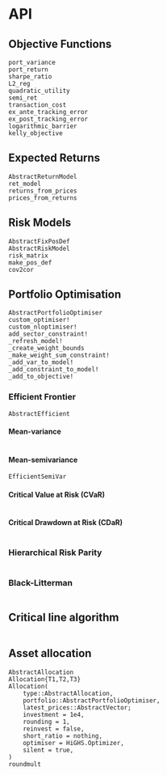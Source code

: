 # API

## Objective Functions

```@docs
port_variance
port_return
sharpe_ratio
L2_reg
quadratic_utility
semi_ret
transaction_cost
ex_ante_tracking_error
ex_post_tracking_error
logarithmic_barrier
kelly_objective
```

## Expected Returns

```@docs
AbstractReturnModel
ret_model
returns_from_prices
prices_from_returns
```

## Risk Models

```@docs
AbstractFixPosDef
AbstractRiskModel
risk_matrix
make_pos_def
cov2cor
```

## Portfolio Optimisation

```@docs
AbstractPortfolioOptimiser
custom_optimiser!
custom_nloptimiser!
add_sector_constraint!
_refresh_model!
_create_weight_bounds
_make_weight_sum_constraint!
_add_var_to_model!
_add_constraint_to_model!
_add_to_objective!
```

### Efficient Frontier

```@docs
AbstractEfficient
```

#### Mean-variance

```@docs
```

#### Mean-semivariance

```@docs
EfficientSemiVar
```

#### Critical Value at Risk (CVaR)

```@docs
```

#### Critical Drawdown at Risk (CDaR)

```@docs
```

### Hierarchical Risk Parity

```@docs
```

### Black-Litterman

```@docs
```

## Critical line algorithm

```@docs
```

## Asset allocation

```@docs
AbstractAllocation
Allocation{T1,T2,T3}
Allocation(
    type::AbstractAllocation,
    portfolio::AbstractPortfolioOptimiser,
    latest_prices::AbstractVector;
    investment = 1e4,
    rounding = 1,
    reinvest = false,
    short_ratio = nothing,
    optimiser = HiGHS.Optimizer,
    silent = true,
)
roundmult
```
